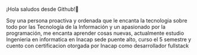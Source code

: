 ¡Hola saludos desde Github!👋 


Soy una persona proactiva y ordenada que le encanta la tecnologia sobre todo por las Tecnología de la Información y 
un apasionado por la programación, me encanta aprender cosas nuevas, actualmente estudio Ingenieria en informatica
en Inacap sede puente alto, curso el 5 semestre y cuento con certificacion otorgada por Inacap como desarrollador fullstack


